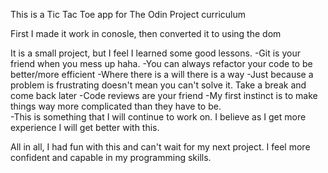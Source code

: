 This is a Tic Tac Toe app for The Odin Project curriculum

First I made it work in conosle, then converted it to using the dom

It is a small project, but I feel I learned some good lessons.
  -Git is your friend when you mess up haha.
  -You can always refactor your code to be better/more efficient
  -Where there is a will there is a way
    -Just because a problem is frustrating doesn't mean you can't solve it. Take a break and come back later
  -Code reviews are your friend
  -My first instinct is to make things way more complicated than they have to be.  
    -This is something that I will continue to work on. I believe as I get more experience I will get better with this.

All in all, I had fun with this and can't wait for my next project. I feel more confident and capable in my programming skills.
